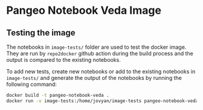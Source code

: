 # Pangeo Notebook Veda Image

## Testing the image

The notebooks in `image-tests/` folder are used to test the docker image. They are run by `repo2docker` github action during the build process and the output is compared to the existing notebooks.

To add new tests, create new notebooks or add to the existing notebooks in `image-tests/` and generate the output of the notebooks by running the following command:

```bash
docker build -t pangeo-notebook-veda .
docker run -v image-tests:/home/jovyan/image-tests pangeo-notebook-veda jupyter nbconvert --to notebook --inplace --execute image-tests/*.ipynb
```